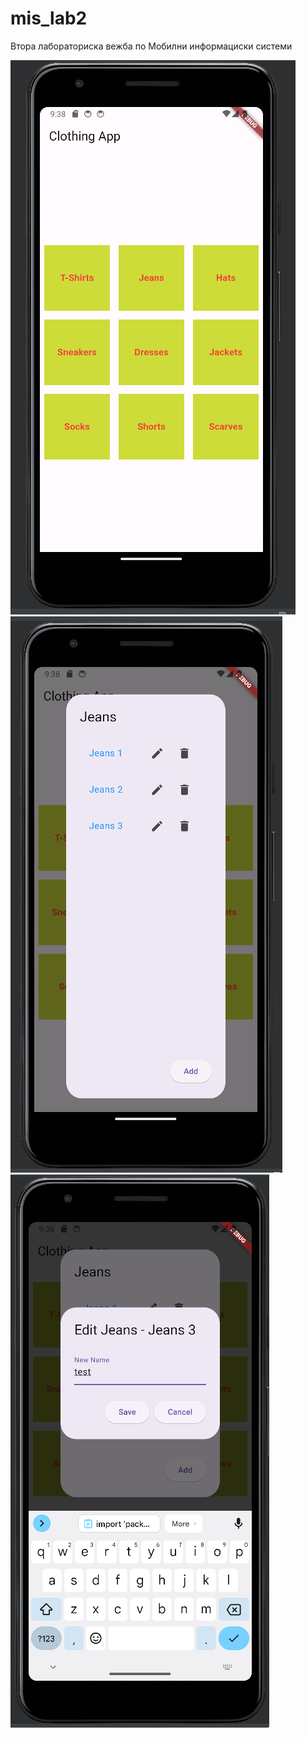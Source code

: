 # mis_lab2

Втора лабораториска вежба по Мобилни информациски системи

![1](./img1.png)
![2](./img2.png)
![3](./img3.png)

